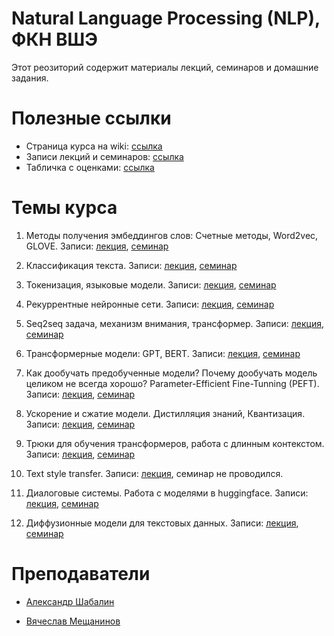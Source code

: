 # Natural Language Processing (NLP), ФКН ВШЭ

Этот реозиторий содержит материалы лекций, семинаров и домашние задания.

# Полезные ссылки

* Страница курса на wiki: [ссылка](http://wiki.cs.hse.ru/Глубинное_обучение_для_текстовых_данных_23/24)
* Записи лекций и семинаров: [ссылка](https://www.youtube.com/playlist?list=PLEwK9wdS5g0pc4NeOQqGLPcxmBHGUjnWB)
* Табличка с оценками: [ссылка](https://docs.google.com/spreadsheets/d/1J7zVSrdglNnnVgoTmrgC1YlPBlY1M8LViqjRlLdC0MY/edit?usp=sharing)

# Темы курса

1. Методы получения эмбеддингов слов: Счетные методы, Word2vec, GLOVE. Записи: [лекция](https://www.youtube.com/watch?v=Ji68egxAWgw), [семинар](https://www.youtube.com/watch?v=My80O5Vx6fs&list=PLEwK9wdS5g0pc4NeOQqGLPcxmBHGUjnWB&index=2)

1. Классификация текста. Записи: [лекция](https://www.youtube.com/watch?v=mNs0_icYp4I), [семинар](https://www.youtube.com/watch?v=FFmsejByamQ&list=PLEwK9wdS5g0pc4NeOQqGLPcxmBHGUjnWB&index=4)

1. Токенизация, языковые модели. Записи: [лекция](https://www.youtube.com/watch?v=_WPXfEAsbTE), [семинар](https://www.youtube.com/watch?v=RrdYiCs2-zI&list=PLEwK9wdS5g0pc4NeOQqGLPcxmBHGUjnWB&index=6)

1. Рекуррентные нейронные сети. Записи: [лекция](https://www.youtube.com/watch?v=9BBGEMI50O8&list=PLEwK9wdS5g0pc4NeOQqGLPcxmBHGUjnWB&index=7), [семинар](https://www.youtube.com/watch?v=6ojpRmCea0M&list=PLEwK9wdS5g0pc4NeOQqGLPcxmBHGUjnWB&index=8)

1. Seq2seq задача, механизм внимания, трансформер. Записи: [лекция](https://www.youtube.com/watch?v=0_t0-uvihJ0&list=PLEwK9wdS5g0pc4NeOQqGLPcxmBHGUjnWB&index=10), [семинар](https://www.youtube.com/watch?v=E1btQgjPt2o&list=PLEwK9wdS5g0pc4NeOQqGLPcxmBHGUjnWB&index=9)

1. Трансформерные модели: GPT, BERT. Записи: [лекция](https://www.youtube.com/watch?v=rZFu1UoOejo&list=PLEwK9wdS5g0pc4NeOQqGLPcxmBHGUjnWB&index=11), [семинар](https://www.youtube.com/watch?v=iMuqGlDyxLQ&list=PLEwK9wdS5g0pc4NeOQqGLPcxmBHGUjnWB&index=12)

1. Как дообучать предобученные модели? Почему дообучать модель целиком не всегда хорошо? Parameter-Efficient Fine-Tunning (PEFT). Записи: [лекция](https://www.youtube.com/watch?v=Ylj9M_Ufy64&list=PLEwK9wdS5g0pc4NeOQqGLPcxmBHGUjnWB&index=14), [семинар](https://www.youtube.com/watch?v=qlyTrdLMrKs&list=PLEwK9wdS5g0pc4NeOQqGLPcxmBHGUjnWB&index=15)

1. Ускорение и сжатие модели. Дистилляция знаний, Квантизация. Записи: [лекция](https://www.youtube.com/watch?v=dUMZvLLtKPI&list=PLEwK9wdS5g0pc4NeOQqGLPcxmBHGUjnWB&index=17), [семинар](https://www.youtube.com/watch?v=32IrfjUlp3U&list=PLEwK9wdS5g0pc4NeOQqGLPcxmBHGUjnWB&index=17)

1. Трюки для обучения трансформеров, работа с длинным контекстом. Записи: [лекция](https://www.youtube.com/watch?v=gIya8SHsX2s&list=PLEwK9wdS5g0pc4NeOQqGLPcxmBHGUjnWB&index=18), [семинар](https://www.youtube.com/watch?v=C8Rw99tdqqc&list=PLEwK9wdS5g0pc4NeOQqGLPcxmBHGUjnWB&index=19)

1. Text style transfer. Записи: [лекция](https://www.youtube.com/watch?v=w7xQR77xC8I&list=PLEwK9wdS5g0pc4NeOQqGLPcxmBHGUjnWB&index=20), семинар не проводился.

1. Диалоговые системы. Работа с моделями в huggingface. Записи: [лекция](https://www.youtube.com/watch?v=1qCV6ltztcY&list=PLEwK9wdS5g0pc4NeOQqGLPcxmBHGUjnWB&index=21), [семинар](https://www.youtube.com/watch?v=W2yxYYRf_ss&list=PLEwK9wdS5g0pc4NeOQqGLPcxmBHGUjnWB&index=22)

1. Диффузионные модели для текстовых данных. Записи: [лекция](https://www.youtube.com/watch?v=ymTLnikGedA&list=PLEwK9wdS5g0pc4NeOQqGLPcxmBHGUjnWB&index=23), [семинар](https://www.youtube.com/watch?v=JTPFzFNWSWU&list=PLEwK9wdS5g0pc4NeOQqGLPcxmBHGUjnWB&index=24)

# Преподаватели

* [Александр Шабалин](https://t.me/amshabalin)

* [Вячеслав Мещанинов](https://t.me/meshchaninov01)

